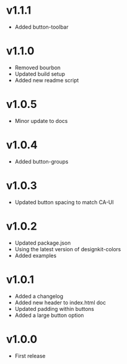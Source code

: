 # v1.1.1

* Added button-toolbar

# v1.1.0

* Removed bourbon
* Updated build setup
* Added new readme script

# v1.0.5

* Minor update to docs

# v1.0.4

* Added button-groups

# v1.0.3

* Updated button spacing to match CA-UI

# v1.0.2

* Updated package.json
* Using the latest version of designkit-colors
* Added examples

# v1.0.1

* Added a changelog
* Added new header to index.html doc
* Updated padding within buttons
* Added a large button option

# v1.0.0

* First release
